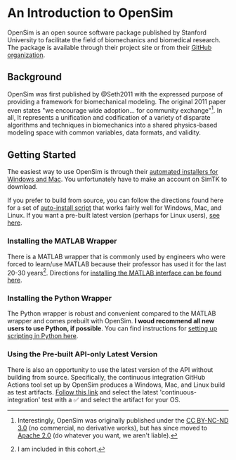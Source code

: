 # An Introduction to OpenSim

OpenSim is an open source software package published by Stanford University to facilitate the field of biomechanics and biomedical research. The package is available through their project site or from their [GitHub organization](https://github.com/opensim-org).

## Background

OpenSim was first published by @Seth2011 with the expressed purpose of providing a framework for biomechanical modeling. The original 2011 paper even states "we encourage wide adoption... for community exchange"[^1]. In all, It represents a unification and codification of a variety of disparate algorithms and techniques in biomechanics into a shared physics-based modeling space with common variables, data formats, and validity.

[^1]: Interestingly, OpenSim was originally published under the [CC BY-NC-ND 3.0](https://creativecommons.org/licenses/by-nc-nd/3.0/) (no commercial, no derivative works), but has since moved to [Apache 2.0](https://www.apache.org/licenses/LICENSE-2.0.html) (do whatever you want, we aren't liable).

## Getting Started

The easiest way to use OpenSim is through their [automated installers for Windows and Mac](https://simtk.org/frs/?group_id=91). You unfortunately have to make an account on SimTK to download.

If you prefer to build from source, you can follow the directions found here for a set of [auto-install script](https://github.com/opensim-org/opensim-core/wiki/Build-Instructions) that works fairly well for Windows, Mac, and Linux. If you want a pre-built latest version (perhaps for Linux users), [see here](#using-the-pre-built-api-only-latest-version).

### Installing the MATLAB Wrapper

There is a MATLAB wrapper that is commonly used by engineers who were forced to learn/use MATLAB because their professor has used it for the last 20-30 years[^2]. Directions for [installing the MATLAB interface can be found here](https://simtk-confluence.stanford.edu:8443/display/OpenSim/Scripting+with+Matlab).

[^2]: I am included in this cohort.

### Installing the Python Wrapper

The Python wrapper is robust and convenient compared to the MATLAB wrapper and comes prebuilt with OpenSim. **I woud recommend all new users to use Python, if possible**. You can find instructions for [setting up scripting in Python here](https://simtk-confluence.stanford.edu:8443/display/OpenSim/Scripting+in+Python).

### Using the Pre-built API-only Latest Version

There is also an opportunity to use the latest version of the API without building from source. Specifically, the continuous integration GitHub Actions tool set up by OpenSim produces a Windows, Mac, and Linux build as test artifacts. [Follow this link](https://github.com/opensim-org/opensim-core/actions) and select the latest 'continuous-integration' test with a ✅ and select the artifact for your OS.
